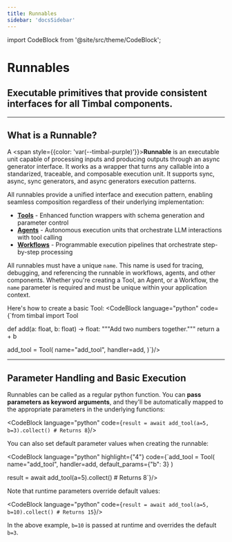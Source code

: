 ```yaml
---
title: Runnables
sidebar: 'docsSidebar'
---
```

import CodeBlock from '@site/src/theme/CodeBlock';


# Runnables

<h2 className="subtitle" style={{marginTop: '0px', fontSize: '1.1rem', fontWeight: 'normal'}}>
Executable primitives that provide consistent interfaces for all Timbal components.
</h2>

---

## What is a Runnable?
A <span style={{color: 'var(--timbal-purple)'}}><strong>Runnable</strong></span> is an executable unit capable of processing inputs and producing outputs through an async generator interface. It works as a wrapper that turns any callable into a standarized, traceable, and composable execution unit. It supports sync, async, sync generators, and async generators execution patterns.

All runnables provide a unified interface and execution pattern, enabling seamless composition regardless of their underlying implementation:

- **[Tools](../agents_v2/tools)** - Enhanced function wrappers with schema generation and parameter control
- **[Agents](../agents_v2/index.md)** - Autonomous execution units that orchestrate LLM interactions with tool calling
- **[Workflows](../workflows_v2/index.md)** - Programmable execution pipelines that orchestrate step-by-step processing

All runnables must have a unique `name`. This name is used for tracing, debugging, and referencing the runnable in workflows, agents, and other components. Whether you're creating a Tool, an Agent, or a Workflow, the `name` parameter is required and must be unique within your application context.

Here's how to create a basic Tool:
<CodeBlock language="python" code={`from timbal import Tool

def add(a: float, b: float) -> float:
    """Add two numbers together."""
    return a + b

add_tool = Tool(
    name="add_tool",
    handler=add,
)`}/>

---

## Parameter Handling and Basic Execution

Runnables can be called as a regular python function. You can **pass parameters as keyword arguments**, and they'll be automatically mapped to the appropriate parameters in the underlying functions:

<CodeBlock language="python" code={`result = await add_tool(a=5, b=3).collect() # Returns 8`}/>

You can also set default parameter values when creating the runnable:

<CodeBlock language="python" highlight={"4"} code={`add_tool = Tool(
    name="add_tool",
    handler=add,
    default_params={"b": 3}
)

result = await add_tool(a=5).collect() # Returns 8`}/>

Note that runtime parameters override default values:

<CodeBlock language="python" code={`result = await add_tool(a=5, b=10).collect() # Returns 15`}/>

In the above example, `b=10` is passed at runtime and overrides the default `b=3`.
